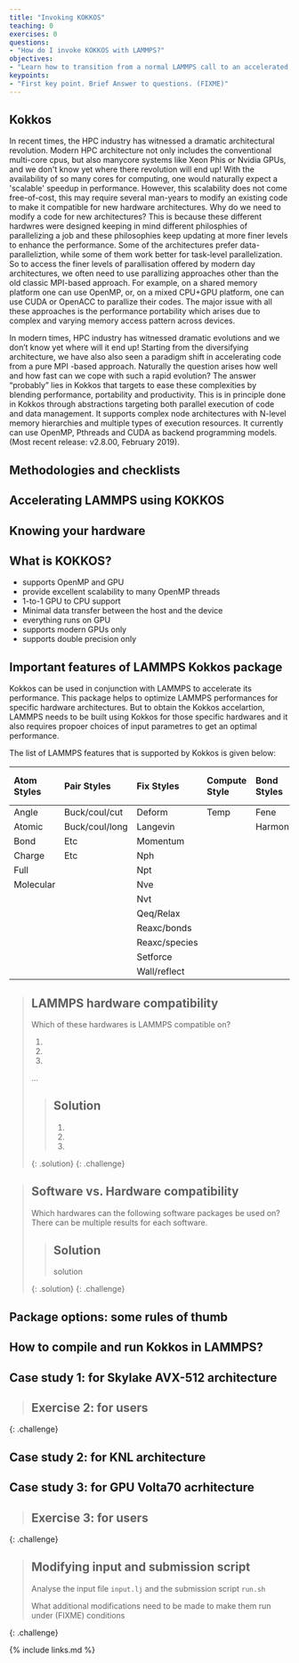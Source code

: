 ```yaml
---
title: "Invoking KOKKOS"
teaching: 0
exercises: 0
questions:
- "How do I invoke KOKKOS with LAMMPS?"
objectives:
- "Learn how to transition from a normal LAMMPS call to an accelerated call"
keypoints:
- "First key point. Brief Answer to questions. (FIXME)"
---
```

## Kokkos
In recent times, the HPC industry has witnessed a dramatic architectural revolution. Modern HPC architecture not only includes the conventional multi-core cpus, but also manycore systems like Xeon Phis or Nvidia GPUs, and we don't know yet where there revolution will end up! With the availability of so many cores for computing, one would naturally expect a 'scalable' speedup in performance. However, this scalability does not come free-of-cost, this may require several man-years to modify an existing code to make it compatible for new hardware architectures. Why do we need to modify a code for new architectures? This is because these different hardwres were designed keeping in mind different philosphies of parallelizing a job and these philosophies keep updating at more finer levels to enhance the performance. Some of the architectures prefer data-paralleliztion, while some of them work better for task-level parallelization. So to access the finer levels of parallisation offered by modern day architectures, we often need to use parallizing approaches other than the old classic MPI-based approach. For example, on a shared memory platform one can use OpenMP, or, on a mixed CPU+GPU platform, one can use CUDA or OpenACC to parallize their codes. The major issue with all these approaches is the performance portability which arises due to complex and varying memory access pattern across devices.     


In modern times, HPC industry has witnessed dramatic evolutions and we don’t know yet where will it end up! Starting from the diversifying architecture, we have also also seen a paradigm shift in accelerating code from a pure MPI -based approach. Naturally the question arises how well and how fast can we cope with such a rapid evolution? The answer “probably” lies in Kokkos that targets to ease these complexities by blending performance, portability and productivity. This is in principle done in Kokkos through abstractions targeting both parallel execution of code and data management. It supports complex node architectures with N-level memory hierarchies and multiple types of execution resources. It currently can use OpenMP, Pthreads and CUDA as backend programming models. (Most recent release: v2.8.00, February 2019).

## Methodologies and checklists

## Accelerating LAMMPS using KOKKOS

## Knowing your hardware
   
## What is KOKKOS?

* supports OpenMP and GPU
* provide excellent scalability to many OpenMP threads
* 1-to-1 GPU to CPU support
* Minimal data transfer between the host and the device
* everything runs on GPU
* supports modern GPUs only
* supports double precision only

## Important features of LAMMPS Kokkos package

Kokkos can be used in conjunction with LAMMPS to accelerate its performance. This package helps to optimize LAMMPS performances for specific hardware architectures.
But to obtain the Kokkos accelartion, LAMMPS needs to be built using Kokkos for those specific hardwares and it also requires propoer choices of input parametres to get an optimal performance.

The list of LAMMPS features that is supported by Kokkos is given below:

| Atom Styles | Pair Styles  | Fix Styles  | Compute Style | Bond Styles | Angle Styles | Dihedral Styles | Improper Styles | K-space Styles |
|:----------- |:------------ |:----------- |:------------- |:----------- |:------------ |:--------------- |:--------------- |:-------------- |
| Angle       |Buck/coul/cut | Deform      | Temp          | Fene        | Charm        | Charm           | Harmonic        | Pppm           |
| Atomic      |Buck/coul/long| Langevin    |               | Harmonic    | Harmonic     | Opls            |                 |                |
| Bond        |Etc           | Momentum    |               |             |              |                 |                 |                |
| Charge      |Etc           | Nph         |               |             |              |                 |                 |                |
| Full        |              | Npt         |               |             |              |                 |                 |                |
| Molecular   |              | Nve         |               |             |              |                 |                 |                |
|             |              | Nvt         |               |             |              |                 |                 |                |
|             |              | Qeq/Relax   |               |             |              |                 |                 |                |
|             |              | Reaxc/bonds |               |             |              |                 |                 |                |
|             |              |Reaxc/species|               |             |              |                 |                 |                |
|             |              | Setforce    |               |             |              |                 |                 |                |
|             |              | Wall/reflect|               |             |              |                 |                 |                |

> ## LAMMPS hardware compatibility
> Which of these hardwares is LAMMPS compatible on?
> 
> 1. 
> 2. 
> 3. 
> ...
> > ## Solution
> > 
> > 1. 
> > 2. 
> > 3. 
> >
> {: .solution}
{: .challenge}


> ## Software vs. Hardware compatibility
> 
> Which hardwares can the following software packages be used on? There can be multiple results for each software.
> 
> > ## Solution
> > 
> > solution
> > 
> {: .solution}
{: .challenge}

## Package options: some rules of thumb

## How to compile and run Kokkos in LAMMPS?

## Case study 1: for Skylake AVX-512 architecture

> ##  Exercise 2: for users
> 
{: .challenge}

## Case study 2: for KNL architecture

## Case study 3: for GPU Volta70 acrhitecture

> ## Exercise 3: for users
> 
{: .challenge}


> ## Modifying input and submission script
> 
> Analyse the input file `input.lj` and the submission script `run.sh`
> 
> What additional modifications need to be made to make them run under (FIXME) conditions
>
{: .challenge}

{% include links.md %}

